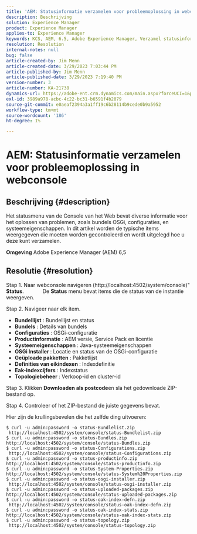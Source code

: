 ```yaml
---
title: 'AEM: Statusinformatie verzamelen voor probleemoplossing in webconsole'
description: Beschrijving
solution: Experience Manager
product: Experience Manager
applies-to: Experience Manager
keywords: KCS, AEM, 6.5, Adobe Experience Manager, Verzamel statusinformatie, het oplossen van problemen, de Console van het Web, hoe te
resolution: Resolution
internal-notes: null
bug: false
article-created-by: Jim Menn
article-created-date: 3/29/2023 7:03:44 PM
article-published-by: Jim Menn
article-published-date: 3/29/2023 7:19:40 PM
version-number: 3
article-number: KA-21738
dynamics-url: https://adobe-ent.crm.dynamics.com/main.aspx?forceUCI=1&pagetype=entityrecord&etn=knowledgearticle&id=13fb7368-64ce-ed11-b597-6045bd006793
exl-id: 3989a978-acbc-4c22-bc31-b6591f4b2079
source-git-commit: e0aeaf2394a3a1ff19c6b28114b9cede0b9a5952
workflow-type: tm+mt
source-wordcount: '186'
ht-degree: 1%

---
```


# AEM: Statusinformatie verzamelen voor probleemoplossing in webconsole

## Beschrijving {#description}


Het statusmenu van de Console van het Web bevat diverse informatie voor het oplossen van problemen, zoals bundels OSGi, configuraties, en systeemeigenschappen.
In dit artikel worden de typische items weergegeven die moeten worden gecontroleerd en wordt uitgelegd hoe u deze kunt verzamelen.

<b>Omgeving</b>
Adobe Experience Manager (AEM) 6,5


## Resolutie {#resolution}


Stap 1. Naar webconsole navigeren (http://localhost:4502/system/console)&quot; <b>Status</b>.
            De <b>Status</b> menu bevat items die de status van de instantie weergeven.

Stap 2. Navigeer naar elk item.

- <b>Bundellijst</b> : Bundellijst en status
- <b>Bundels</b> : Details van bundels
- <b>Configuraties</b> : OSGi-configuratie
- <b>Productinformatie</b> : AEM versie, Service Pack en licentie
- <b>Systeemeigenschappen</b> : Java-systeemeigenschappen
- <b>OSGi Installer </b>: Locatie en status van de OSGi-configuratie
- <b>Geüploade pakketten</b> : Pakketlijst
- <b>Definities van eikindexen</b> : Indexdefinitie
- <b>Eak-indexcijfers</b> : Indexstatus
- <b>Topologiebeheer</b> : Verkoop-id en cluster-id


Stap 3. Klikken <b>Downloaden als postcode</b>en sla het gedownloade ZIP-bestand op.

Stap 4. Controleer of het ZIP-bestand de juiste gegevens bevat.

Hier zijn de krullingsbevelen die het zelfde ding uitvoeren:


```
$ curl -u admin:password -o status-Bundlelist.zip        http://localhost:4502/system/console/status-Bundlelist.zip
$ curl -u admin:password -o status-Bundles.zip           http://localhost:4502/system/console/status-Bundles.zip
$ curl -u admin:password -o status-Configurations.zip    http://localhost:4502/system/console/status-Configurations.zip
$ curl -u admin:password -o status-productinfo.zip       http://localhost:4502/system/console/status-productinfo.zip
$ curl -u admin:password -o status-System-Properties.zip http://localhost:4502/system/console/status-System%20Properties.zip
$ curl -u admin:password -o status-osgi-installer.zip    http://localhost:4502/system/console/status-osgi-installer.zip
$ curl -u admin:password -o status-uploaded-packages.zip http://localhost:4502/system/console/status-uploaded-packages.zip
$ curl -u admin:password -o status-oak-index-defn.zip    http://localhost:4502/system/console/status-oak-index-defn.zip
$ curl -u admin:password -o status-oak-index-stats.zip   http://localhost:4502/system/console/status-oak-index-stats.zip
$ curl -u admin:password -o status-topology.zip          http://localhost:4502/system/console/status-topology.zip
```
